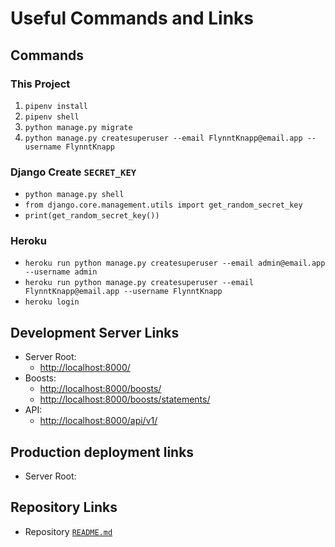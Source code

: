 # Useful Commands and Links

## Commands

### This Project

1. `pipenv install`
1. `pipenv shell`
1. `python manage.py migrate`
1. `python manage.py createsuperuser --email FlynntKnapp@email.app --username FlynntKnapp`

### Django Create `SECRET_KEY`

* `python manage.py shell`
* `from django.core.management.utils import get_random_secret_key`
* `print(get_random_secret_key())`

### Heroku

* `heroku run python manage.py createsuperuser --email admin@email.app --username admin`
* `heroku run python manage.py createsuperuser --email FlynntKnapp@email.app --username FlynntKnapp`
* `heroku login`

## Development Server Links

* Server Root:
  * <http://localhost:8000/>
* Boosts:
  * <http://localhost:8000/boosts/>
  * <http://localhost:8000/boosts/statements/>
* API:
  * <http://localhost:8000/api/v1/>

## Production deployment links

* Server Root:

## Repository Links

* Repository [`README.md`](../README.md)
